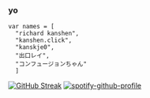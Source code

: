 ### yo
```JS
var names = [
  "richard kanshen",
  "kanshen.click",
  "kanskje0", 
  "出口レイ",
  "コンフュージョンちゃん"
  ]
```
[![GitHub Streak](https://github-readme-streak-stats.herokuapp.com?user=richardkanshen&theme=catppuccin-frappe&hide_border=true&border_radius=10)](https://git.io/streak-stats)
[![spotify-github-profile](https://spotify-github-profile.vercel.app/api/view?uid=le2c7wcatmvmqycb5imn949an&cover_image=true&theme=default&show_offline=true&background_color=000000&interchange=true&bar_color=53b14f&bar_color_cover=true)](https://spotify-github-profile.vercel.app/api/view?uid=le2c7wcatmvmqycb5imn949an&redirect=true)
